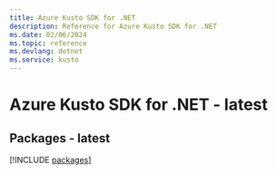 ```yaml
---
title: Azure Kusto SDK for .NET
description: Reference for Azure Kusto SDK for .NET
ms.date: 02/06/2024
ms.topic: reference
ms.devlang: dotnet
ms.service: kusto
---
```

# Azure Kusto SDK for .NET - latest
## Packages - latest
[!INCLUDE [packages](kusto-index.md)]
